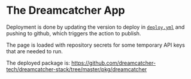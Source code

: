 # The Dreamcatcher App

Deployment is done by updating the version to deploy in [`deploy.yml`](.github/workflows/deploy.yml) and pushing to github, which triggers the action to publish.

The page is loaded with repository secrets for some temporary API keys that are needed to run.

The deployed package is: https://github.com/dreamcatcher-tech/dreamcatcher-stack/tree/master/pkg/dreamcatcher